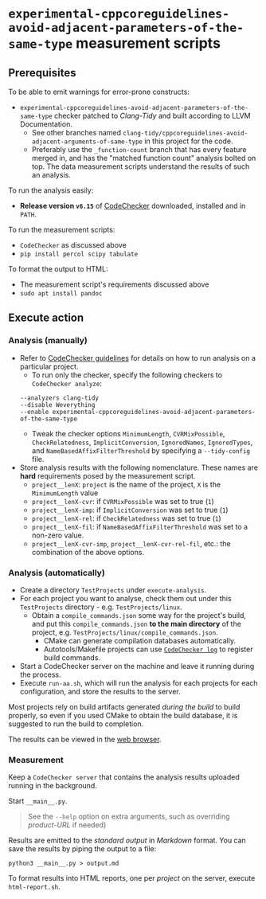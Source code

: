 `experimental-cppcoreguidelines-avoid-adjacent-parameters-of-the-same-type` measurement scripts
===============================================================================================


Prerequisites
-------------

To be able to emit warnings for error-prone constructs:

 * `experimental-cppcoreguidelines-avoid-adjacent-parameters-of-the-same-type`
   checker patched to *Clang-Tidy* and built according to LLVM Documentation.
   * See other branches named
     `clang-tidy/cppcoreguidelines-avoid-adjacent-arguments-of-same-type` in
     this project for the code.
   * Preferably use the `_function-count` branch that has every feature merged
     in, and has the "matched function count" analysis bolted on top.
     The data measurement scripts understand the results of such an analysis.

To run the analysis easily:

 * **Release version `v6.15`** of
   [CodeChecker](http://github.com/Ericsson/CodeChecker) downloaded, installed
   and in `PATH`.

To run the measurement scripts:

 * `CodeChecker` as discussed above
 * `pip install percol scipy tabulate`

To format the output to HTML:

 * The measurement script's requirements discussed above
 * `sudo apt install pandoc`


Execute action
--------------

### Analysis (manually)

 * Refer to
   [CodeChecker guidelines](http://codechecker.readthedocs.io/en/latest/analyzer/user_guide/)
   for details on how to run analysis on a particular project.
   * To run only the checker, specify the following checkers to
   `CodeChecker analyze`:
   ~~~~
   --analyzers clang-tidy
   --disable Weverything
   --enable experimental-cppcoreguidelines-avoid-adjacent-parameters-of-the-same-type
   ~~~~
   * Tweak the checker options `MinimumLength`, `CVRMixPossible`,
     `CheckRelatedness`, `ImplicitConversion`, `IgnoredNames`, `IgnoredTypes`,
     and `NameBasedAffixFilterThreshold` by specifying a `--tidy-config` file.
 * Store analysis results with the following nomenclature. These names are
   **hard** requirements posed by the measurement script.
   * `project__lenX`: `project` is the name of the project, `X` is the
     `MinimumLength` value
   * `project__lenX-cvr`: if `CVRMixPossible` was set to true (`1`)
   * `project__lenX-imp`: if `ImplicitConversion` was set to true (`1`)
   * `project__lenX-rel`: if `CheckRelatedness` was set to true (`1`)
   * `project__lenX-fil`: if `NameBasedAffixFilterThreshold` was set to a
     non-zero value.
   * `project__lenX-cvr-imp`, `project__lenX-cvr-rel-fil`, etc.: the
      combination of the above options.

### Analysis (automatically)

 * Create a directory `TestProjects` under `execute-analysis`.
 * For each project you want to analyse, check them out under this
   `TestProjects` directory - e.g. `TestProjects/linux`.
   * Obtain a `compile_commands.json` some way for the project's build, and
     put this `compile_commands.json` **to the main directory** of the project,
     e.g. `TestProjects/linux/compile_commands.json`.
     * CMake can generate compilation databases automatically.
     * Autotools/Makefile projects can use
       [`CodeChecker log`](http://codechecker.readthedocs.io/en/latest/analyzer/user_guide/#log)
       to register build commands.
 * Start a CodeChecker server on the machine and leave it running during the
   process.
 * Execute `run-aa.sh`, which will run the analysis for each projects for each
   configuration, and store the results to the server.

Most projects rely on build artifacts generated *during the build* to build
properly, so even if you used CMake to obtain the build database, it is
suggested to run the build to completion.

The results can be viewed in the [web browser](http://localhost:8001/Default).

### Measurement

Keep a `CodeChecker server` that contains the analysis results uploaded running
in the background.

Start `__main__.py`.

> See the `--help` option on extra arguments, such as overriding *product-URL*
> if needed)

Results are emitted to the *standard output* in *Markdown* format.
You can save the results by piping the output to a file:

~~~~{.sh}
python3 __main__.py > output.md
~~~~

To format results into HTML reports, one per *project* on the server, execute
`html-report.sh`.
